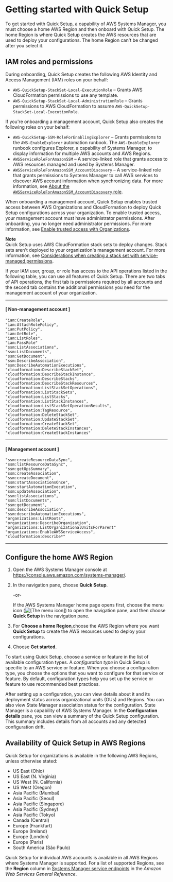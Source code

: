 # Getting started with Quick Setup<a name="quick-setup-getting-started"></a>

To get started with Quick Setup, a capability of AWS Systems Manager, you must choose a home AWS Region and then onboard with Quick Setup\. The home Region is where Quick Setup creates the AWS resources that are used to deploy your configurations\. The home Region can't be changed after you select it\. 

## IAM roles and permissions<a name="quick-setup-getting-started-iam"></a>



During onboarding, Quick Setup creates the following AWS Identity and Access Management \(IAM\) roles on your behalf: 
+ `AWS-QuickSetup-StackSet-Local-ExecutionRole` – Grants AWS CloudFormation permissions to use any template\.
+ `AWS-QuickSetup-StackSet-Local-AdministrationRole` – Grants permissions to AWS CloudFormation to assume `AWS-QuickSetup-StackSet-Local-ExecutionRole`\.

If you're onboarding a management account, Quick Setup also creates the following roles on your behalf:
+ `AWS-QuickSetup-SSM-RoleForEnablingExplorer` – Grants permissions to the `AWS-EnableExplorer` automation runbook\. The `AWS-EnableExplorer` runbook configures Explorer, a capability of Systems Manager, to display information for multiple AWS accounts and AWS Regions\.
+ `AWSServiceRoleForAmazonSSM` – A service\-linked role that grants access to AWS resources managed and used by Systems Manager\.
+ `AWSServiceRoleForAmazonSSM_AccountDiscovery` – A service\-linked role that grants permissions to Systems Manager to call AWS services to discover AWS account information when synchronizing data\. For more information, see [About the `AWSServiceRoleForAmazonSSM_AccountDiscovery` role](Explorer-setup-permissions.md#Explorer-service-role-details)\.

When onboarding a management account, Quick Setup enables trusted access between AWS Organizations and CloudFormation to deploy Quick Setup configurations across your organization\. To enable trusted access, your management account must have administrator permissions\. After onboarding, you no longer need administrator permissions\. For more information, see [Enable trusted access with Organizations](https://docs.aws.amazon.com/AWSCloudFormation/latest/UserGuide/stacksets-orgs-enable-trusted-access.html)\.

**Note**  
Quick Setup uses AWS CloudFormation stack sets to deploy changes\. Stack sets aren't deployed to your organization's management account\. For more information, see [Considerations when creating a stack set with service\-managed permissions](https://docs.aws.amazon.com/AWSCloudFormation/latest/UserGuide/stacksets-getting-started-create.html?icmpid=docs_cfn_console#stacksets-orgs-considerations)\. 

If your IAM user, group, or role has access to the API operations listed in the following table, you can use all features of Quick Setup\. There are two tabs of API operations, the first tab is permissions required by all accounts and the second tab contains the additional permissions you need for the management account of your organization\.

------
#### [ Non\-management account ]

```
"iam:CreateRole",
"iam:AttachRolePolicy",
"iam:PutPolicy",
"iam:GetRole",
"iam:ListRoles",
"iam:PassRole"
"ssm:ListAssociations",
"ssm:ListDocuments",
"ssm:GetDocument",
"ssm:DescribeAssociation",
"ssm:DescribeAutomationExecutions",
"cloudformation:DescribeStackSet",
"cloudformation:DescribeStackInstance",
"cloudformation:DescribeStacks",
"cloudformation:DescribeStackResources",
"cloudformation:ListStackSetOperations",
"cloudformation:ListStackSets",
"cloudformation:ListStacks",
"cloudformation:ListStackInstances",
"cloudformation:ListStackSetOperationResults",
"cloudformation:TagResource",
"cloudformation:DeleteStackSet",
"cloudformation:UpdateStackSet",
"cloudformation:CreateStackSet",
"cloudformation:DeleteStackInstances",
"cloudformation:CreateStackInstances"
```

------
#### [ Management account ]

```
"ssm:createResourceDataSync",
"ssm:listResourceDataSync",
"ssm:getOpsSummary",
"ssm:createAssociation",
"ssm:createDocument",
"ssm:startAssociationsOnce",
"ssm:startAutomationExecution",
"ssm:updateAssociation",
"ssm:listAssociations",
"ssm:listDocuments",
"ssm:getDocument",
"ssm:describeAssociation",
"ssm:describeAutomationExecutions",
"organizations:ListRoots",
"organizations:DescribeOrganization",
"organizations:ListOrganizationalUnitsForParent"
"organizations:EnableAWSServiceAccess",
"cloudformation:describe*"
```

------

## Configure the home AWS Region<a name="quick-setup-getting-started-home"></a>

1. Open the AWS Systems Manager console at [https://console\.aws\.amazon\.com/systems\-manager/](https://console.aws.amazon.com/systems-manager/)\.

1. In the navigation pane, choose **Quick Setup**\.

   \-or\-

   If the AWS Systems Manager home page opens first, choose the menu icon \(![\[The menu icon\]](http://docs.aws.amazon.com/systems-manager/latest/userguide/images/menu-icon-small.png)\) to open the navigation pane, and then choose **Quick Setup** in the navigation pane\.

1. For **Choose a home Region**,choose the AWS Region where you want **Quick Setup** to create the AWS resources used to deploy your configurations\.

1. Choose **Get started**\.

To start using Quick Setup, choose a service or feature in the list of available configuration types\. A *configuration type* in Quick Setup is specific to an AWS service or feature\. When you choose a configuration type, you choose the options that you want to configure for that service or feature\. By default, configuration types help you set up the service or feature to use recommended best practices\. 

After setting up a configuration, you can view details about it and its deployment status across organizational units \(OUs\) and Regions\. You can also view State Manager association status for the configuration\. State Manager is a capability of AWS Systems Manager\. In the **Configuration details** pane, you can view a summary of the Quick Setup configuration\. This summary includes details from all accounts and any detected configuration drift\. 

## Availability of Quick Setup in AWS Regions<a name="quick-setup-getting-started-regions"></a>

Quick Setup for organizations is available in the following AWS Regions, unless otherwise stated:
+ US East \(Ohio\)
+ US East \(N\. Virginia\)
+ US West \(N\. California\)
+ US West \(Oregon\)
+ Asia Pacific \(Mumbai\)
+ Asia Pacific \(Seoul\)
+ Asia Pacific \(Singapore\)
+ Asia Pacific \(Sydney\)
+ Asia Pacific \(Tokyo\)
+ Canada \(Central\)
+ Europe \(Frankfurt\)
+ Europe \(Ireland\)
+ Europe \(London\)
+ Europe \(Paris\)
+ South America \(São Paulo\)

Quick Setup for individual AWS accounts is available in all AWS Regions where Systems Manager is supported\. For a list of supported Regions, see the **Region** column in [Systems Manager service endpoints](https://docs.aws.amazon.com/general/latest/gr/ssm.html#ssm_region) in the *Amazon Web Services General Reference*\.